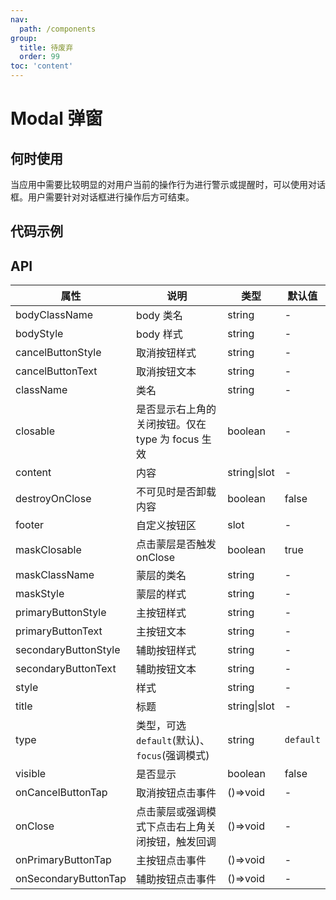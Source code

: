 ```yaml
---
nav:
  path: /components
group:
  title: 待废弃
  order: 99
toc: 'content'
---
```


# Modal 弹窗

## 何时使用

当应用中需要比较明显的对用户当前的操作行为进行警示或提醒时，可以使用对话框。用户需要针对对话框进行操作后方可结束。

## 代码示例

<code src='../../demo/pages/Modal/index'></code>

## API

| 属性                 | 说明                                              | 类型         | 默认值    |
| -------------------- | ------------------------------------------------- | ------------ | --------- |
| bodyClassName        | body 类名                                         | string       | -         |
| bodyStyle            | body 样式                                         | string       | -         |
| cancelButtonStyle    | 取消按钮样式                                      | string       | -         |
| cancelButtonText     | 取消按钮文本                                      | string       | -         |
| className            | 类名                                              | string       | -         |
| closable             | 是否显示右上角的关闭按钮。仅在 type 为 focus 生效 | boolean      | -         |
| content              | 内容                                              | string\|slot | -         |
| destroyOnClose       | 不可见时是否卸载内容                              | boolean      | false     |
| footer               | 自定义按钮区                                      | slot         | -         |
| maskClosable         | 点击蒙层是否触发 onClose                          | boolean      | true      |
| maskClassName        | 蒙层的类名                                        | string       | -         |
| maskStyle            | 蒙层的样式                                        | string       | -         |
| primaryButtonStyle   | 主按钮样式                                        | string       | -         |
| primaryButtonText    | 主按钮文本                                        | string       | -         |
| secondaryButtonStyle | 辅助按钮样式                                      | string       | -         |
| secondaryButtonText  | 辅助按钮文本                                      | string       | -         |
| style                | 样式                                              | string       | -         |
| title                | 标题                                              | string\|slot | -         |
| type                 | 类型，可选 `default`(默认)、`focus`(强调模式)     | string       | `default` |
| visible              | 是否显示                                          | boolean      | false     |
| onCancelButtonTap    | 取消按钮点击事件                                  | ()=>void     | -         |
| onClose              | 点击蒙层或强调模式下点击右上角关闭按钮，触发回调  | ()=>void     | -         |
| onPrimaryButtonTap   | 主按钮点击事件                                    | ()=>void     | -         |
| onSecondaryButtonTap | 辅助按钮点击事件                                  | ()=>void     | -         |
